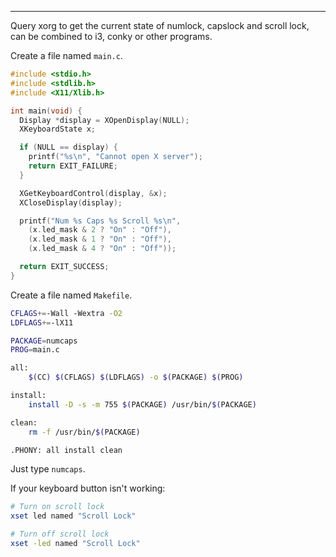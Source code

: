 
---

Query xorg to get the current state of numlock, capslock and scroll lock, can be combined to i3, conky or other programs.

Create a file named `main.c`.

```c
#include <stdio.h>
#include <stdlib.h>
#include <X11/Xlib.h>

int main(void) {
  Display *display = XOpenDisplay(NULL);
  XKeyboardState x;

  if (NULL == display) {
    printf("%s\n", "Cannot open X server");
    return EXIT_FAILURE;
  }

  XGetKeyboardControl(display, &x);
  XCloseDisplay(display);

  printf("Num %s Caps %s Scroll %s\n",
    (x.led_mask & 2 ? "On" : "Off"),
    (x.led_mask & 1 ? "On" : "Off"),
    (x.led_mask & 4 ? "On" : "Off"));

  return EXIT_SUCCESS;
}
```

Create a file named `Makefile`.

```bash
CFLAGS+=-Wall -Wextra -O2
LDFLAGS+=-lX11

PACKAGE=numcaps
PROG=main.c

all:
	$(CC) $(CFLAGS) $(LDFLAGS) -o $(PACKAGE) $(PROG)

install: 
	install -D -s -m 755 $(PACKAGE) /usr/bin/$(PACKAGE)

clean:
	rm -f /usr/bin/$(PACKAGE)

.PHONY: all install clean
```

Just type `numcaps`.

If your keyboard button isn't working:

```bash
# Turn on scroll lock
xset led named "Scroll Lock"

# Turn off scroll lock
xset -led named "Scroll Lock"
```